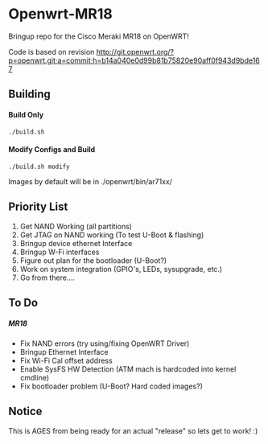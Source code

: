 # Openwrt-MR18
Bringup repo for the Cisco Meraki MR18 on OpenWRT!

Code is based on revision http://git.openwrt.org/?p=openwrt.git;a=commit;h=b14a040e0d99b81b75820e90aff0f943d9bde167

Building
-----
#### Build Only
`./build.sh`

#### Modify Configs and Build
`./build.sh modify`

Images by default will be in ./openwrt/bin/ar71xx/

Priority List
-----
  1. Get NAND Working (all partitions)
  2. Get JTAG on NAND working (To test U-Boot & flashing)
  3. Bringup device ethernet Interface
  4. Bringup W-Fi interfaces
  5. Figure out plan for the bootloader (U-Boot?)
  6. Work on system integration (GPIO's, LEDs, sysupgrade, etc.)
  7. Go from there....

To Do
-----
##### MR18
  * Fix NAND errors (try using/fixing OpenWRT Driver)
  * Bringup Ethernet Interface
  * Fix Wi-Fi Cal offset address
  * Enable SysFS HW Detection (ATM mach is hardcoded into kernel cmdline)
  * Fix bootloader problem (U-Boot? Hard coded images?)

Notice
------
This is AGES from being ready for an actual "release" so lets get to work! :)
